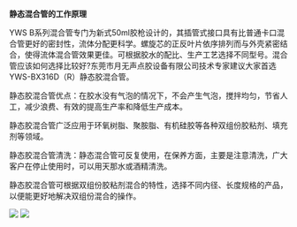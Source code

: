 **静态混合管的工作原理**

YWS B系列混合管专门为新式50ml胶枪设计的，其插管式接口具有比普通卡口混合管更好的密封性，流体分配更科学。螺旋芯的正反叶片依序排列而与外壳紧密结合，使得流体混合管效果更佳。可根据胶水的配比、生产工艺选择不同型号。混合管应该如何选择比较好?东莞市月无声点胶设备有限公司技术专家建议大家首选YWS-BX316D（R）静态胶混合管。

静态胶混合管优点：在胶水没有气泡的情况下，不会产生气泡，搅拌均匀，节省人工，减少浪费、有效的提高生产率和降低生产成本。

静态胶混合管广泛应用于环氧树脂、聚胺脂、有机硅胶等各种双组份胶粘剂、填充剂等领域。

静态胶混合管清洗：静态混合管可反复使用，在保养方面，主要是注意清洗，广大客户在停止使用时，可以用天那水或酒精清洗。

静态胶混合管可根据双组份胶粘剂混合的特性，选择不同内径、长度规格的产品，以便能更好地解决双组份混合的操作。

![](https://pic4.zhimg.com/v2-8ae867c35f065b06157f2d3b1fd17d37_b.jpg)
![](https://pic3.zhimg.com/v2-c73a440886de880750525c69f8707a8e_b.jpg)